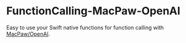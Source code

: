 # FunctionCalling-MacPaw-OpenAI
Easy to use your Swift native functions for function calling with [MacPaw/OpenAI](https://github.com/MacPaw/OpenAI).